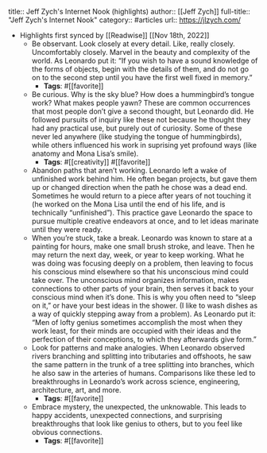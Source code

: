 title:: Jeff Zych's Internet Nook (highlights)
author:: [[Jeff Zych]]
full-title:: "Jeff Zych's Internet Nook"
category:: #articles
url:: https://jlzych.com/

- Highlights first synced by [[Readwise]] [[Nov 18th, 2022]]
	- Be observant. Look closely at every detail. Like, really closely. Uncomfortably closely. Marvel in the beauty and complexity of the world. As Leonardo put it: “If you wish to have a sound knowledge of the forms of objects, begin with the details of them, and do not go on to the second step until you have the first well fixed in memory.”
		- **Tags**: #[[favorite]]
	- Be curious. Why is the sky blue? How does a hummingbird’s tongue work? What makes people yawn? These are common occurrences that most people don’t give a second thought, but Leonardo did. He followed pursuits of inquiry like these not because he thought they had any practical use, but purely out of curiosity. Some of these never led anywhere (like studying the tongue of hummingbirds), while others influenced his work in suprising yet profound ways (like anatomy and Mona Lisa’s smile).
		- **Tags**: #[[creativity]] #[[favorite]]
	- Abandon paths that aren’t working. Leonardo left a wake of unfinished work behind him. He often began projects, but gave them up or changed direction when the path he chose was a dead end. Sometimes he would return to a piece after years of not touching it (he worked on the Mona Lisa until the end of his life, and is technically “unfinished”). This practice gave Leonardo the space to pursue multiple creative endeavors at once, and to let ideas marinate until they were ready.
	- When you’re stuck, take a break. Leonardo was known to stare at a painting for hours, make one small brush stroke, and leave. Then he may return the next day, week, or year to keep working. What he was doing was focusing deeply on a problem, then leaving to focus his conscious mind elsewhere so that his unconscious mind could take over. The unconscious mind organizes information, makes connections to other parts of your brain, then serves it back to your conscious mind when it’s done. This is why you often need to “sleep on it,” or have your best ideas in the shower. (I like to wash dishes as a way of quickly stepping away from a problem). As Leonardo put it: “Men of lofty genius sometimes accomplish the most when they work least, for their minds are occupied with their ideas and the perfection of their conceptions, to which they afterwards give form.”
	- Look for patterns and make analogies. When Leonardo observed rivers branching and splitting into tributaries and offshoots, he saw the same pattern in the trunk of a tree splitting into branches, which he also saw in the arteries of humans. Comparisons like these led to breakthroughs in Leonardo’s work across science, engineering, architecture, art, and more.
		- **Tags**: #[[favorite]]
	- Embrace mystery, the unexpected, the unknowable. This leads to happy accidents, unexpected connections, and surprising breakthroughs that look like genius to others, but to you feel like obvious connections.
		- **Tags**: #[[favorite]]